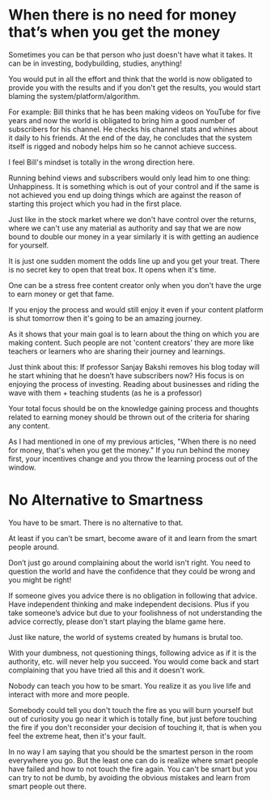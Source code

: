 # When there is no need for money that’s when you get the money

Sometimes you can be that person who just doesn't have what it takes. It can be in investing, bodybuilding, studies, anything!

You would put in all the effort and think that the world is now obligated to provide you with the results and if you don't get the results, you would start blaming the system/platform/algorithm.

For example: Bill thinks that he has been making videos on YouTube for five years and now the world is obligated to bring him a good number of subscribers for his channel. He checks his channel stats and whines about it daily to his friends. At the end of the day, he concludes that the system itself is rigged and nobody helps him so he cannot achieve success.

I feel Bill's mindset is totally in the wrong direction here.

Running behind views and subscribers would only lead him to one thing: Unhappiness. It is something which is out of your control and if the same is not achieved you end up doing things which are against the reason of starting this project which you had in the first place.

Just like in the stock market where we don't have control over the returns, where we can't use any material as authority and say that we are now bound to double our money in a year similarly it is with getting an audience for yourself.

It is just one sudden moment the odds line up and you get your treat. There is no secret key to open that treat box. It opens when it's time.

One can be a stress free content creator only when you don't have the urge to earn money or get that fame.

If you enjoy the process and would still enjoy it even if your content platform is shut tomorrow then it's going to be an amazing journey. 

As it shows that your main goal is to learn about the thing on which you are making content. Such people are not 'content creators' they are more like teachers or learners who are sharing their journey and learnings.

Just think about this: If professor Sanjay Bakshi removes his blog today will he start whining that he doesn’t have subscribers now? His focus is on enjoying the process of investing. Reading about businesses and riding the wave with them + teaching students (as he is a professor)

Your total focus should be on the knowledge gaining process and thoughts related to earning money should be thrown out of the criteria for sharing any content. 

As I had mentioned in one of my previous articles, "When there is no need for money, that's when you get the money." If you run behind the money first, your incentives change and you throw the learning process out of the window.

# No Alternative to Smartness

You have to be smart. There is no alternative to that.

At least if you can’t be smart, become aware of it and learn from the smart people around.

Don’t just go around complaining about the world isn't right. You need to question the world and have the confidence that they could be wrong and you might be right!

If someone gives you advice there is no obligation in following that advice. Have independent thinking and make independent decisions. Plus if you take someone’s advice but due to your foolishness of not understanding the advice correctly, please don't start playing the blame game here.

Just like nature, the world of systems created by humans is brutal too.

With your dumbness, not questioning things, following advice as if it is the authority, etc. will never help you succeed. You would come back and start complaining that you have tried all this and it doesn't work.

Nobody can teach you how to be smart. You realize it as you live life and interact with more and more people.

Somebody could tell you don't touch the fire as you will burn yourself but out of curiosity you go near it which is totally fine, but just before touching the fire if you don't reconsider your decision of touching it, that is when you feel the extreme heat, then it's your fault.

In no way I am saying that you should be the smartest person in the room everywhere you go. But the least one can do is realize where smart people have failed and how to not touch the fire again. You can't be smart but you can try to not be dumb, by avoiding the obvious mistakes and learn from smart people out there.
